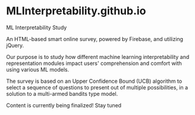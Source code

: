 # MLInterpretability.github.io
ML Interpretability Study

An HTML-based smart online survey, powered by Firebase, and utilizing jQuery.

Our purpose is to study how different machine learning interpretability and representation modules impact users' comprehension and comfort 
  with using various ML models.
  
The survey is based on an Upper Confidence Bound (UCB) algorithm to select a sequence of questions to present out of multiple possibilities,
  in a solution to a multi-armed bandits type model.
  
  Content is currently being finalized! Stay tuned
